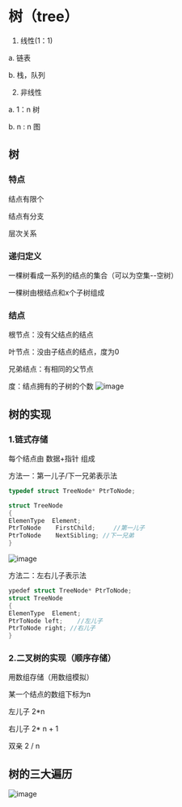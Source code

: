 # 树（tree）
1. 线性(1：1)

  a. 链表
  
  b. 栈，队列
  
2. 非线性 

  a. 1：n 树
  
  b. n : n 图
  
  ## 树
  ### 特点
结点有限个
 
结点有分支

层次关系
### 递归定义
一棵树看成一系列的结点的集合（可以为空集--空树）

一棵树由根结点和x个子树组成
### 结点
根节点：没有父结点的结点

叶节点：没由子结点的结点，度为0

兄弟结点：有相同的父节点

度：结点拥有的子树的个数
![image](https://user-images.githubusercontent.com/109082987/216769276-7548b657-61a9-449e-b56e-46f795d5b558.png)
## 树的实现
### 1.链式存储
每个结点由 数据+指针  组成

方法一：第一儿子/下一兄弟表示法
```c++
typedef struct TreeNode* PtrToNode;

struct TreeNode
{
ElemenType  Element;
PtrToNode    FirstChild;     //第一儿子
PtrToNode    NextSibling; //下一兄弟
} 
```
![image](https://user-images.githubusercontent.com/109082987/216769316-5a580415-1439-4e97-b044-9c279390f9a6.png)

方法二：左右儿子表示法

```c++
ypedef struct TreeNode* PtrToNode;
struct TreeNode
{
ElemenType  Element;
PtrToNode left;    //左儿子
PtrToNode right; //右儿子
} 
```
### 2.二叉树的实现（顺序存储）
用数组存储（用数组模拟）

某一个结点的数组下标为n

左儿子 2*n

右儿子 2* n + 1

双亲  2 / n
## 树的三大遍历
![image](https://user-images.githubusercontent.com/109082987/216769380-36b54cd7-8e43-473c-b7da-b01890aa146d.png)


